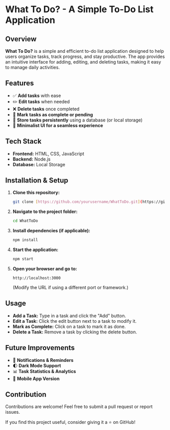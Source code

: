 # What To Do? - A Simple To-Do List Application

## Overview

**What To Do?** is a simple and efficient to-do list application designed to help users organize tasks, track progress, and stay productive. The app provides an intuitive interface for adding, editing, and deleting tasks, making it easy to manage daily activities.

## Features

* ✅ **Add tasks** with ease
* ✏️ **Edit tasks** when needed
* ❌ **Delete tasks** once completed
* 📌 **Mark tasks as complete or pending**
* 📅 **Store tasks persistently** using a database (or local storage)
* 🎨 **Minimalist UI for a seamless experience**

## Tech Stack

* **Frontend:** HTML, CSS, JavaScript
* **Backend:** Node.js
* **Database:** Local Storage

## Installation & Setup

1.  **Clone this repository:**
    ```bash
    git clone [https://github.com/yourusername/WhatToDo.git](https://github.com/Mumta-heena/What-To-Do-.git)
    ```

2.  **Navigate to the project folder:**
    ```bash
    cd WhatToDo
    ```

3.  **Install dependencies (if applicable):**
    ```bash
    npm install
    ```

4.  **Start the application:**
    ```bash
    npm start
    ```

5.  **Open your browser and go to:**
    ```
    http://localhost:3000
    ```
    (Modify the URL if using a different port or framework.)

## Usage

* **Add a Task:** Type in a task and click the "Add" button.
* **Edit a Task:** Click the edit button next to a task to modify it.
* **Mark as Complete:** Click on a task to mark it as done.
* **Delete a Task:** Remove a task by clicking the delete button.

## Future Improvements

* 🔔 **Notifications & Reminders**
* 🌓 **Dark Mode Support**
* 📊 **Task Statistics & Analytics**
* 📱 **Mobile App Version**

## Contribution

Contributions are welcome! Feel free to submit a pull request or report issues.

If you find this project useful, consider giving it a ⭐ on GitHub!
